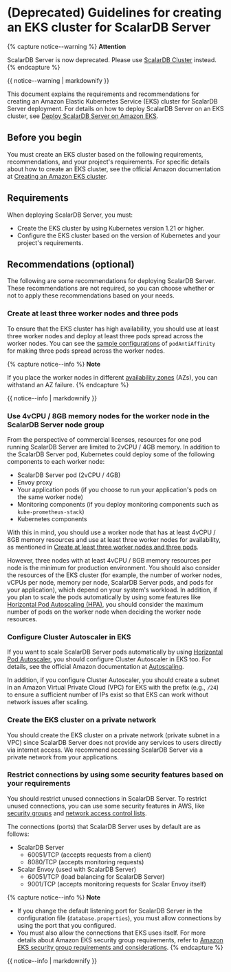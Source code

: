 # (Deprecated) Guidelines for creating an EKS cluster for ScalarDB Server

{% capture notice--warning %}
**Attention**

ScalarDB Server is now deprecated. Please use [ScalarDB Cluster](ManualDeploymentGuideScalarDBClusterOnEKS.md) instead.
{% endcapture %}

<div class="notice--warning">{{ notice--warning | markdownify }}</div>

This document explains the requirements and recommendations for creating an Amazon Elastic Kubernetes Service (EKS) cluster for ScalarDB Server deployment. For details on how to deploy ScalarDB Server on an EKS cluster, see [Deploy ScalarDB Server on Amazon EKS](ManualDeploymentGuideScalarDBServerOnEKS.md).

## Before you begin

You must create an EKS cluster based on the following requirements, recommendations, and your project's requirements. For specific details about how to create an EKS cluster, see the official Amazon documentation at [Creating an Amazon EKS cluster](https://docs.aws.amazon.com/eks/latest/userguide/create-cluster.html).

## Requirements

When deploying ScalarDB Server, you must:

* Create the EKS cluster by using Kubernetes version 1.21 or higher.
* Configure the EKS cluster based on the version of Kubernetes and your project's requirements.

## Recommendations (optional)

The following are some recommendations for deploying ScalarDB Server. These recommendations are not required, so you can choose whether or not to apply these recommendations based on your needs.

### Create at least three worker nodes and three pods

To ensure that the EKS cluster has high availability, you should use at least three worker nodes and deploy at least three pods spread across the worker nodes. You can see the [sample configurations](https://github.com/scalar-labs/scalar-kubernetes/blob/master/conf/scalardb-custom-values.yaml) of `podAntiAffinity` for making three pods spread across the worker nodes.

{% capture notice--info %}
**Note**

If you place the worker nodes in different [availability zones](https://docs.aws.amazon.com/AWSEC2/latest/UserGuide/using-regions-availability-zones.html) (AZs), you can withstand an AZ failure.
{% endcapture %}

<div class="notice--info">{{ notice--info | markdownify }}</div>

### Use 4vCPU / 8GB memory nodes for the worker node in the ScalarDB Server node group

From the perspective of commercial licenses, resources for one pod running ScalarDB Server are limited to 2vCPU / 4GB memory. In addition to the ScalarDB Server pod, Kubernetes could deploy some of the following components to each worker node:

* ScalarDB Server pod (2vCPU / 4GB)
* Envoy proxy
* Your application pods (if you choose to run your application's pods on the same worker node)
* Monitoring components (if you deploy monitoring components such as `kube-prometheus-stack`)
* Kubernetes components

With this in mind, you should use a worker node that has at least 4vCPU / 8GB memory resources and use at least three worker nodes for availability, as mentioned in [Create at least three worker nodes and three pods](#create-at-least-three-worker-nodes-and-three-pods).

However, three nodes with at least 4vCPU / 8GB memory resources per node is the minimum for production environment. You should also consider the resources of the EKS cluster (for example, the number of worker nodes, vCPUs per node, memory per node, ScalarDB Server pods, and pods for your application), which depend on your system's workload. In addition, if you plan to scale the pods automatically by using some features like [Horizontal Pod Autoscaling (HPA)](https://kubernetes.io/docs/tasks/run-application/horizontal-pod-autoscale/), you should consider the maximum number of pods on the worker node when deciding the worker node resources.

### Configure Cluster Autoscaler in EKS

If you want to scale ScalarDB Server pods automatically by using [Horizontal Pod Autoscaler](https://docs.aws.amazon.com/eks/latest/userguide/horizontal-pod-autoscaler.html), you should configure Cluster Autoscaler in EKS too. For details, see the official Amazon documentation at [Autoscaling](https://docs.aws.amazon.com/eks/latest/userguide/autoscaling.html#cluster-autoscaler).

In addition, if you configure Cluster Autoscaler, you should create a subnet in an Amazon Virtual Private Cloud (VPC) for EKS with the prefix (e.g., `/24`) to ensure a sufficient number of IPs exist so that EKS can work without network issues after scaling.

### Create the EKS cluster on a private network

You should create the EKS cluster on a private network (private subnet in a VPC) since ScalarDB Server does not provide any services to users directly via internet access. We recommend accessing ScalarDB Server via a private network from your applications.

### Restrict connections by using some security features based on your requirements

You should restrict unused connections in ScalarDB Server. To restrict unused connections, you can use some security features in AWS, like [security groups](https://docs.aws.amazon.com/vpc/latest/userguide/VPC_SecurityGroups.html) and [network access control lists](https://docs.aws.amazon.com/vpc/latest/userguide/vpc-network-acls.html).

The connections (ports) that ScalarDB Server uses by default are as follows:

* ScalarDB Server
    * 60051/TCP (accepts requests from a client)
    * 8080/TCP (accepts monitoring requests)
* Scalar Envoy (used with ScalarDB Server)
    * 60051/TCP (load balancing for ScalarDB Server)
    * 9001/TCP (accepts monitoring requests for Scalar Envoy itself)

{% capture notice--info %}
**Note**

- If you change the default listening port for ScalarDB Server in the configuration file (`database.properties`), you must allow connections by using the port that you configured.
- You must also allow the connections that EKS uses itself. For more details about Amazon EKS security group requirements, refer to [Amazon EKS security group requirements and considerations](https://docs.aws.amazon.com/eks/latest/userguide/sec-group-reqs.html).
{% endcapture %}

<div class="notice--info">{{ notice--info | markdownify }}</div>
